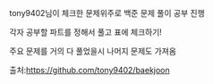 tony9402님이 체크한 문제위주로 백준 문제 풀이 공부 진행 

각자 공부할 파트를 정해서 풀고 표에 체크하기!

주요 문제를 거의 다 풀었을시 나머지 문제도 가져옴


출처:https://github.com/tony9402/baekjoon
